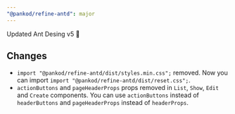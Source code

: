 ```yaml
---
"@pankod/refine-antd": major
---
```


Updated Ant Desing v5 :tada:

## Changes
- `import "@pankod/refine-antd/dist/styles.min.css";` removed. Now you can import `import "@pankod/refine-antd/dist/reset.css";`.
- `actionButtons` and `pageHeaderProps` props removed in `List`, `Show`, `Edit` and `Create` components. You can use `actionButtons` instead of `headerButtons` and `pageHeaderProps` instead of `headerProps`.